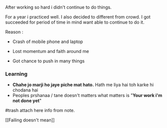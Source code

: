 
After working so hard i didn't continue to do things. 

For a year i practiced well.  I also decided to different from crowd. I got succeeded for period of time in mind want able to continue to do it.


Reason :
- Crash of mobile phone and laptop 
- Lost momentum and faith around me


- Got chance to push in many things 
### Learning
- **Chahe jo marji ho jaye piche mat hato.** Hath me liya hai toh karke hi chodana hai
-  Peoples prshanaa / tane doesn't matters what matters is "**Your work i'm not done yet**"

#trash attach here info from note.

[[Failing doesn't mean]]

